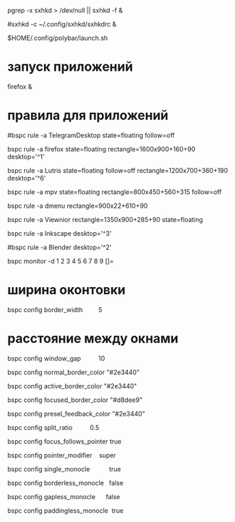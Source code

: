pgrep -x sxhkd > /dev/null || sxhkd -f &

#sxhkd -c ~/.config/sxhkd/sxhkdrc &

$HOME/.config/polybar/launch.sh

# запуск приложений

firefox &

# правила для приложений

#bspc rule -a TelegramDesktop state=floating follow=off

bspc rule -a firefox state=floating rectangle=1600x900+160+90 desktop='^1'

bspc rule -a Lutris state=floating follow=off rectangle=1200x700+360+190 desktop='^6'

bspc rule -a mpv state=floating rectangle=800x450+560+315 follow=off

bspc rule -a dmenu rectangle=900x22+610+90

bspc rule -a Viewnior rectangle=1350x900+285+90 state=floating

bspc rule -a Inkscape desktop='^3'

#bspc rule -a Blender desktop='^2'

bspc monitor -d 1 2 3 4 5 6 7 8 9 []=

# ширина оконтовки

bspc config border_width         5

# расстояние между окнами

bspc config window_gap          10

bspc config normal_border_color "#2e3440"

bspc config active_border_color "#2e3440"

bspc config focused_border_color "#d8dee9"

bspc config presel_feedback_color "#2e3440"

bspc config split_ratio          0.5

bspc config focus_follows_pointer true

bspc config pointer_modifier    super

bspc config single_monocle           true

bspc config borderless_monocle   false

bspc config gapless_monocle      false

bspc config paddingless_monocle  true